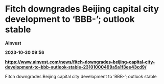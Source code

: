 # Fitch downgrades Beijing capital city development to ‘BBB-’; outlook stable
**AInvest**

**2023-10-30 09:56**

**https://www.ainvest.com/news/fitch-downgrades-beijing-capital-city-development-to-bbb-outlook-stable-23101000499a5a1f3ee43cd9/**

Fitch downgrades Beijing capital city development to ‘BBB-’; outlook stable